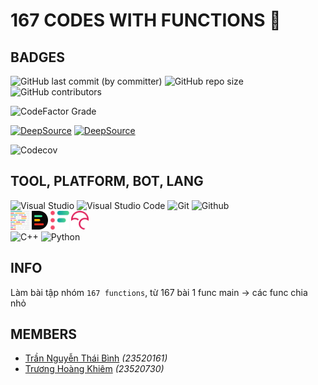 # 167 CODES WITH FUNCTIONS 🫠

## BADGES

![GitHub last commit (by committer)](https://img.shields.io/github/last-commit/KevinNitroG/167-functions?style=for-the-badge) ![GitHub repo size](https://img.shields.io/github/repo-size/KevinNitroG/167-functions?style=for-the-badge) ![GitHub contributors](https://img.shields.io/github/contributors/KevinNitroG/167-functions?style=for-the-badge)

![CodeFactor Grade](https://img.shields.io/codefactor/grade/github/KevinNitroG/167-functions?style=for-the-badge)

[![DeepSource](https://app.deepsource.com/gh/KevinNitroG/167-functions.svg/?label=active+issues&show_trend=true&token=_jiQwrnpGoCdQ1dvyl6MZa16)](https://app.deepsource.com/gh/KevinNitroG/167-functions/) [![DeepSource](https://app.deepsource.com/gh/KevinNitroG/167-functions.svg/?label=resolved+issues&show_trend=true&token=_jiQwrnpGoCdQ1dvyl6MZa16)](https://app.deepsource.com/gh/KevinNitroG/167-functions/)

![Codecov](https://img.shields.io/codecov/c/github/KevinNitroG/167-functions?style=for-the-badge)

## TOOL, PLATFORM, BOT, LANG

<!-- OLD SVG -->
<!-- <div class="svg-container" align="center">
    <img class="svg-image" style="width: 30px; margin: 0 10px; filter: invert(0.92);" src="img/visualstudio.svg" alt="Visual Studio">
    <img class="svg-image" style="width: 30px; margin: 0 10px; filter: invert(0.92);" src="img/visualstudiocode.svg" alt="Visual Studio Code">
    <img class="svg-image" style="width: 30px; margin: 0 10px; filter: invert(0.92);" src="img/git.svg" alt="Git">
    <img class="svg-image" style="width: 30px; margin: 0 10px; filter: invert(0.92);" src="img/github.svg" alt="Github">
    <img class="svg-image" style="width: 30px; margin: 0 10px; filter: invert(0.92);" src="img/codefactor.svg" alt="Code Factor">
    <img class="svg-image" style="width: 30px; margin: 0 10px; filter: invert(0.92);" src="img/codecov.svg" alt="Code Cover">
</div> -->

<div class="svg-container" align="left">
    <img height="30px" src="https://cdn.jsdelivr.net/gh/devicons/devicon/icons/visualstudio/visualstudio-plain.svg" alt="Visual Studio" />
    <img height="30px" src="https://cdn.jsdelivr.net/gh/devicons/devicon/icons/vscode/vscode-original.svg" alt="Visual Studio Code" />
    <img height="30px" src="https://cdn.jsdelivr.net/gh/devicons/devicon/icons/git/git-original.svg" alt="Git" />
    <img height="30px" src="https://cdn.jsdelivr.net/gh/devicons/devicon/icons/github/github-original.svg" alt="Github" />
    <br>
    <img height="30px" src="img/prettier-svgrepo-com.svg" alt="Prettier" />
    <img height="30px" src="img/deepsource-seeklogo.com.svg" alt="Deep Source" />
    <img height="30px" src="img/codefactor-icon-svgrepo-com.svg" alt="Code Factor" />
    <img height="30px" src="img/codecov.svg" alt="Code Cover" />
    <br>
    <img height="30px" src="https://cdn.jsdelivr.net/gh/devicons/devicon/icons/cplusplus/cplusplus-original.svg" alt="C++" />
    <img height="30px" src="https://cdn.jsdelivr.net/gh/devicons/devicon/icons/python/python-original.svg" alt="Python"/>
</div>

## INFO

Làm bài tập nhóm `167 functions`, từ 167 bài 1 func main → các func chia nhỏ

## MEMBERS

-   [Trần Nguyễn Thái Bình](https://github.com/KevinNitroG) _(23520161)_
-   [Trương Hoàng Khiêm](https://github.com/truonghoangkhiem) _(23520730)_
